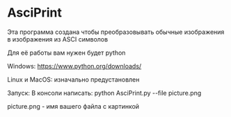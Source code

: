 # AsciPrint

Эта программа создана чтобы преобразовывать обычные изображения в изображения из ASCI символов

Для её работы вам нужен будет python

Windows: https://www.python.org/downloads/

Linux и MacOS: изначально предустановлен

Запуск:
В консоли написать: python AsciPrint.py --file picture.png

picture.png - имя вашего файла с картинкой